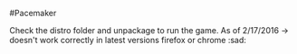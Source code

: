#Pacemaker

Check the distro folder and unpackage to run the game.
As of 2/17/2016 -> doesn't work correctly in latest versions firefox or chrome :sad:
